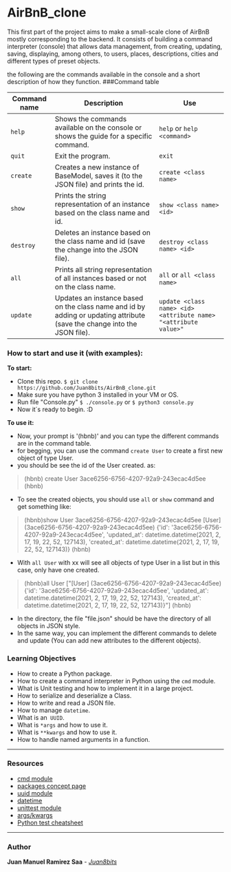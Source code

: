 # AirBnB_clone
This first part of the project aims to make a small-scale clone of AirBnB mostly corresponding to the backend.  It consists of building a command interpreter (console) that allows data management, from creating, updating, saving, displaying, among others, to users, places, descriptions, cities and different types of preset objects.

the following are the commands available in the console and a short description of how they function.
###Command table

| Command name | Description             | Use                                   |
| ------------------ | --------------------- |-----------------------------|
|`help`| Shows the commands available on the console or shows the guide for a specific command. | `help` or `help <command>`|
| `quit`        | Exit the program.                |  `exit`                                 |
| `create`    | Creates a new instance of BaseModel, saves it (to the JSON file) and prints the id.                                     | `create <class name>`       |
| `show`      | Prints the string representation of an instance based on the class name and id.  |  `show <class name> <id>` |
|`destroy`  | Deletes an instance based on the class name and id (save the change into the JSON file). |  `destroy <class name> <id>` |
| `all`          | Prints all string representation of all instances based or not on the class name.  |   `all` or `all <class name>`|
|`update`    |Updates an instance based on the class name and id by adding or updating attribute (save the change into the JSON file).  | `update <class name> <id> <attribute name> "<attribute value>"` |

### **How to start and use it (with examples):**
**To start:**
- Clone this repo. `$ git clone https://github.com/Juan8bits/AirBnB_clone.git`
- Make sure you have python 3 installed in your VM or OS.
- Run file "Console.py" `$ ./console.py` or `$ python3 console.py`
- Now it´s ready to begin.  :D

**To use it:**
- Now, your prompt is '(hbnb)' and you can type the different commands are in the command table.
- for begging, you can use the command `create User` to create a first new object of type User.
- you should be see the id of the User created. as:

> (hbnb) create User
3ace6256-6756-4207-92a9-243ecac4d5ee
(hbnb)

- To see the created objects, you should use `all` or `show` command and get something like:

> (hbnb)show User 3ace6256-6756-4207-92a9-243ecac4d5ee
[User] (3ace6256-6756-4207-92a9-243ecac4d5ee) {'id': '3ace6256-6756-4207-92a9-243ecac4d5ee', 'updated_at': datetime.datetime(2021, 2, 17, 19, 22, 52, 127143), 'created_at': datetime.datetime(2021, 2, 17, 19, 22, 52, 127143)}
(hbnb)

- With  `all User` with xx will see all objects of type User in a list but in this case, only have one created.

> (hbnb)all User
["[User] (3ace6256-6756-4207-92a9-243ecac4d5ee) {'id': '3ace6256-6756-4207-92a9-243ecac4d5ee', 'updated_at': datetime.datetime(2021, 2, 17, 19, 22, 52, 127143), 'created_at': datetime.datetime(2021, 2, 17, 19, 22, 52, 127143)}"]
(hbnb)

- In the directory, the file "file.json" should be have the directory of all objects in JSON style.
- In the same way, you can implement the different commands to delete and update (You can add new attributes to the different objects).

### Learning Objectives
- How to create a Python package.
- How to create a command interpreter in Python using the `cmd` module.
- What is Unit testing and how to implement it in a large project.
- How to serialize and deserialize a Class.
- How to write and read a JSON file.
- How to manage `datetime`.
- What is an` UUID`.
- What is `*args` and how to use it.
- What is `**kwargs` and how to use it.
- How to handle named arguments in a function.

---
### Resources
- [cmd module](https://docs.python.org/3.4/library/cmd.html)
- [packages concept page](https://docs.python.org/3.4/tutorial/modules.html#packages)
- [uuid module](https://docs.python.org/3.4/library/uuid.html)
- [datetime](https://docs.python.org/3.4/library/datetime.html)
- [unittest module](https://docs.python.org/3.4/library/unittest.html#module-unittest)
- [args/kwargs](https://realpython.com/python-kwargs-and-args/)
- [Python test cheatsheet](https://www.pythonsheets.com/notes/python-tests.html)
---
### **Author**
**Juan Manuel Ramirez Saa** - [*Juan8bits*](https://github.com/Juan8bits)

